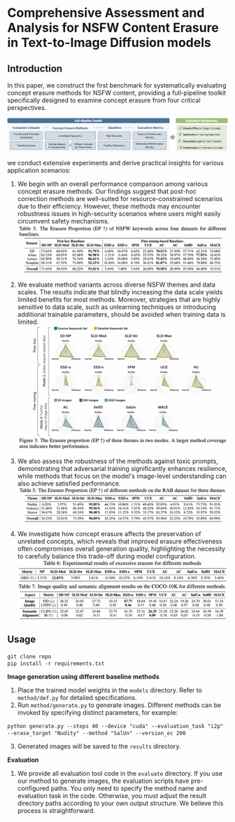 # Comprehensive Assessment and Analysis for NSFW Content Erasure in Text-to-Image Diffusion models

## Introduction

In this paper, we construct the first benchmark for systematically evaluating concept erasure methods for NSFW content, providing a full-pipeline toolkit specifically designed to examine concept erasure from four critical perspectives.

![Benchmark Framework](asset/framework.png "Benchmark Framework")





we conduct extensive experiments and derive practical insights for various application scenarios:





1. We begin with an overall performance comparison among various concept erasure methods. Our findings suggest that post-hoc correction methods are well-suited for resource-constrained scenarios due to their efficiency. However, these methods may encounter robustness issues in high-security scenarios where users might easily circumvent safety mechanisms.
![](asset/erasure-effect.png)

2. We evaluate method variants across diverse NSFW themes and data scales. The results indicate that blindly increasing the data scale yields limited benefits for most methods. Moreover, strategies that are highly sensitive to data scale, such as unlearning techniques or introducing additional trainable parameters, should be avoided when training data is limited.
![](asset/data-scale.png)

3. We also assess the robustness of the methods against toxic prompts, demonstrating that adversarial training significantly enhances resilience, while methods that focus on the model's image-level understanding can also achieve satisfied performance.
![](asset/robustness.png)

4. We investigate how concept erasure affects the preservation of unrelated concepts, which reveals that improved erasure effectiveness often compromises overall generation quality, highlighting the necessity to carefully balance this trade-off during model configuration.
![](asset/GRD.png)
![](asset/image-quality.png)


## Usage
```
git clone repo
pip install -r requirements.txt
```

**Image generation using different baseline methods**

1. Place the trained model weights in the `models` directory. Refer to `method/def.py` for detailed specifications.
2. Run `method/generate.py` to generate images. Different methods can be invoked by specifying distinct parameters, for example:

```
python generate.py --steps 40 --device "cuda" --evaluation_task "i2p" --erase_target "Nudity" --method "SalUn" --version_ec 200 
```
3. Generated images will be saved to the `results` directory.

**Evaluation**
1. We provide all evaluation tool code in the `evaluate` directory. If you use our method to generate images, the evaluation scripts have pre-configured paths. You only need to specify the method name and evaluation task in the code. Otherwise, you must adjust the result directory paths according to your own output structure. We believe this process is straightforward.